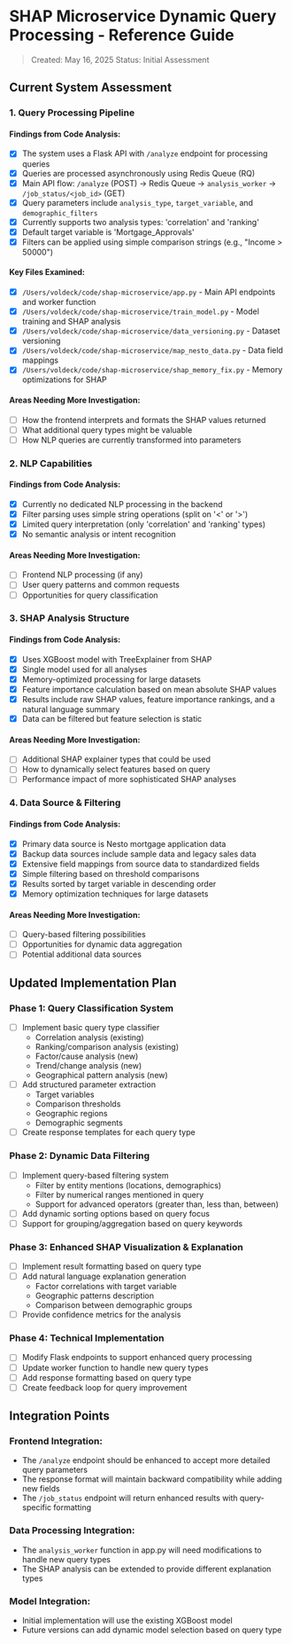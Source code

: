 # SHAP Microservice Dynamic Query Processing - Reference Guide

> Created: May 16, 2025
> Status: Initial Assessment

## Current System Assessment

### 1. Query Processing Pipeline

#### Findings from Code Analysis:
- [x] The system uses a Flask API with `/analyze` endpoint for processing queries
- [x] Queries are processed asynchronously using Redis Queue (RQ)
- [x] Main API flow: `/analyze` (POST) → Redis Queue → `analysis_worker` → `/job_status/<job_id>` (GET)
- [x] Query parameters include `analysis_type`, `target_variable`, and `demographic_filters` 
- [x] Currently supports two analysis types: 'correlation' and 'ranking'
- [x] Default target variable is 'Mortgage_Approvals'
- [x] Filters can be applied using simple comparison strings (e.g., "Income > 50000")

#### Key Files Examined:
- [x] `/Users/voldeck/code/shap-microservice/app.py` - Main API endpoints and worker function
- [x] `/Users/voldeck/code/shap-microservice/train_model.py` - Model training and SHAP analysis
- [x] `/Users/voldeck/code/shap-microservice/data_versioning.py` - Dataset versioning
- [x] `/Users/voldeck/code/shap-microservice/map_nesto_data.py` - Data field mappings
- [x] `/Users/voldeck/code/shap-microservice/shap_memory_fix.py` - Memory optimizations for SHAP

#### Areas Needing More Investigation:
- [ ] How the frontend interprets and formats the SHAP values returned
- [ ] What additional query types might be valuable
- [ ] How NLP queries are currently transformed into parameters

### 2. NLP Capabilities

#### Findings from Code Analysis:
- [x] Currently no dedicated NLP processing in the backend
- [x] Filter parsing uses simple string operations (split on '<' or '>')
- [x] Limited query interpretation (only 'correlation' and 'ranking' types)
- [x] No semantic analysis or intent recognition

#### Areas Needing More Investigation:
- [ ] Frontend NLP processing (if any)
- [ ] User query patterns and common requests
- [ ] Opportunities for query classification

### 3. SHAP Analysis Structure

#### Findings from Code Analysis:
- [x] Uses XGBoost model with TreeExplainer from SHAP
- [x] Single model used for all analyses
- [x] Memory-optimized processing for large datasets
- [x] Feature importance calculation based on mean absolute SHAP values
- [x] Results include raw SHAP values, feature importance rankings, and a natural language summary
- [x] Data can be filtered but feature selection is static

#### Areas Needing More Investigation:
- [ ] Additional SHAP explainer types that could be used
- [ ] How to dynamically select features based on query
- [ ] Performance impact of more sophisticated SHAP analyses

### 4. Data Source & Filtering

#### Findings from Code Analysis:
- [x] Primary data source is Nesto mortgage application data
- [x] Backup data sources include sample data and legacy sales data
- [x] Extensive field mappings from source data to standardized fields
- [x] Simple filtering based on threshold comparisons
- [x] Results sorted by target variable in descending order
- [x] Memory optimization techniques for large datasets

#### Areas Needing More Investigation:
- [ ] Query-based filtering possibilities
- [ ] Opportunities for dynamic data aggregation
- [ ] Potential additional data sources

## Updated Implementation Plan

### Phase 1: Query Classification System
- [ ] Implement basic query type classifier
  - Correlation analysis (existing)
  - Ranking/comparison analysis (existing)
  - Factor/cause analysis (new)
  - Trend/change analysis (new)
  - Geographical pattern analysis (new)
- [ ] Add structured parameter extraction
  - Target variables
  - Comparison thresholds
  - Geographic regions
  - Demographic segments
- [ ] Create response templates for each query type

### Phase 2: Dynamic Data Filtering
- [ ] Implement query-based filtering system
  - Filter by entity mentions (locations, demographics)
  - Filter by numerical ranges mentioned in query
  - Support for advanced operators (greater than, less than, between)
- [ ] Add dynamic sorting options based on query focus
- [ ] Support for grouping/aggregation based on query keywords

### Phase 3: Enhanced SHAP Visualization & Explanation
- [ ] Implement result formatting based on query type
- [ ] Add natural language explanation generation
  - Factor correlations with target variable
  - Geographic patterns description
  - Comparison between demographic groups
- [ ] Provide confidence metrics for the analysis

### Phase 4: Technical Implementation
- [ ] Modify Flask endpoints to support enhanced query processing
- [ ] Update worker function to handle new query types
- [ ] Add response formatting based on query type
- [ ] Create feedback loop for query improvement

## Integration Points

### Frontend Integration:
- The `/analyze` endpoint should be enhanced to accept more detailed query parameters
- The response format will maintain backward compatibility while adding new fields
- The `/job_status` endpoint will return enhanced results with query-specific formatting

### Data Processing Integration:
- The `analysis_worker` function in app.py will need modifications to handle new query types
- The SHAP analysis can be extended to provide different explanation types

### Model Integration:
- Initial implementation will use the existing XGBoost model
- Future versions can add dynamic model selection based on query type
